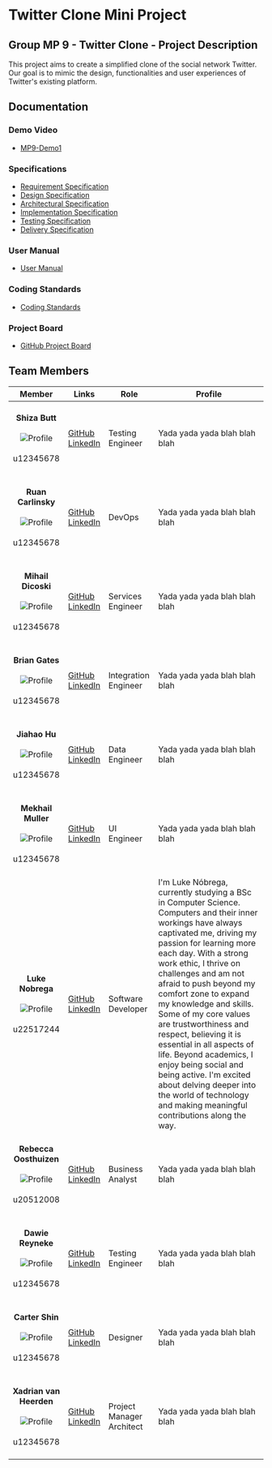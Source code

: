 # Twitter Clone Mini Project

## Group MP 9 - Twitter Clone - Project Description

This project aims to create a simplified clone of the social network Twitter. Our goal is to mimic the design, functionalities and user experiences of Twitter's existing platform.

## Documentation

### Demo Video
- [MP9-Demo1](https://drive.google.com/file/d/1Ar_Q9at2GYO3TJcUI9TfhWGdDBgVqaxi/view?usp=sharing)

### Specifications
- [Requirement Specification](link_to_srs)
- [Design Specification](link_to_design_spec)
- [Architectural Specification](link_to_architectural_spec)
- [Implementation Specification](link_to_implementation_spec)
- [Testing Specification](link_to_testing_spec)
- [Delivery Specification](link_to_delivery_spec)

### User Manual
- [User Manual](link_to_manual)

### Coding Standards
- [Coding Standards](link_to_standards)

### Project Board
- [GitHub Project Board](link_to_project_board)


## Team Members

| Member | Links | Role | Profile |
|:-:|-|-|-|
|<br> **Shiza Butt** <br><br>![Profile](profile.png)<br><br>u12345678<br><br>| [GitHub](link_to_github)<br>[LinkedIn](link_to_linkedin)| Testing Engineer | Yada yada yada blah blah blah |
|<br> **Ruan Carlinsky** <br><br>![Profile](profile.png)<br><br>u12345678<br><br>| [GitHub](link_to_github)<br>[LinkedIn](link_to_linkedin)| DevOps | Yada yada yada blah blah blah |
|<br> **Mihail Dicoski** <br><br>![Profile](profile.png)<br><br>u12345678<br><br>| [GitHub](link_to_github)<br>[LinkedIn](link_to_linkedin)| Services Engineer | Yada yada yada blah blah blah |
|<br> **Brian Gates** <br><br>![Profile](profile.png)<br><br>u12345678<br><br>| [GitHub](link_to_github)<br>[LinkedIn](link_to_linkedin)| Integration Engineer | Yada yada yada blah blah blah |
|<br> **Jiahao Hu** <br><br>![Profile](profile.png)<br><br>u12345678<br><br>| [GitHub](link_to_github)<br>[LinkedIn](link_to_linkedin)| Data Engineer | Yada yada yada blah blah blah |
|<br> **Mekhail Muller** <br><br>![Profile](profile.png)<br><br>u12345678<br><br>| [GitHub](link_to_github)<br>[LinkedIn](link_to_linkedin)| UI Engineer | Yada yada yada blah blah blah |
|<br> **Luke Nobrega** <br><br>![Profile](/Profiles/Luke.png)<br><br>u22517244<br><br>| [GitHub](https://github.com/lukecn03)<br>[LinkedIn](https://www.linkedin.com/in/luke-nobrega/)| Software Developer | I'm Luke Nóbrega, currently studying a BSc in Computer Science. Computers and their inner workings have always captivated me, driving my passion for learning more each day. With a strong work ethic, I thrive on challenges and am not afraid to push beyond my comfort zone to expand my knowledge and skills. Some of my core values are trustworthiness and respect, believing it is essential in all aspects of life. Beyond academics, I enjoy being social and being active. I'm excited about delving deeper into the world of technology and making meaningful contributions along the way. |
|<br> **Rebecca Oosthuizen** <br><br>![Profile](https://drive.google.com/uc?export=view&id=1Sg_clnUf7TiAjs5zsKw4MYXk8sTh4dKP)<br><br>u20512008<br><br>| [GitHub](https://github.com/RebeccaOosthuizen)<br>[LinkedIn](https://www.linkedin.com/in/rebecca-oosthuizen-643513152/)| Business Analyst | Yada yada yada blah blah blah |
|<br> **Dawie Reyneke** <br><br>![Profile](profile.png)<br><br>u12345678<br><br>| [GitHub](link_to_github)<br>[LinkedIn](link_to_linkedin)| Testing Engineer | Yada yada yada blah blah blah |
|<br> **Carter Shin** <br><br>![Profile](profile.png)<br><br>u12345678<br><br>| [GitHub](link_to_github)<br>[LinkedIn](link_to_linkedin)| Designer | Yada yada yada blah blah blah |
|<br> **Xadrian van Heerden** <br><br>![Profile](profile.png)<br><br>u12345678<br><br>| [GitHub](link_to_github)<br>[LinkedIn](link_to_linkedin)| Project Manager <br> Architect | Yada yada yada blah blah blah |
